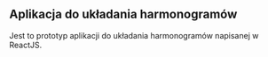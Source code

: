 
## Aplikacja do układania harmonogramów
Jest to prototyp aplikacji do układania harmonogramów napisanej w ReactJS.


